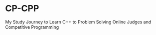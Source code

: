 # CP-CPP
My Study Journey to Learn C++ to Problem Solving Online Judges and Competitive Programming
